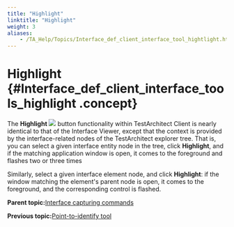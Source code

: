 ```yaml
--- 
title: "Highlight"
linktitle: "Highlight"
weight: 3
aliases: 
    - /TA_Help/Topics/Interface_def_client_interface_tool_hightlight.html
---
```

# Highlight {#Interface_def_client_interface_tools_highlight .concept}

The **Highlight** ![](../Images/btn.highlight.png) button functionality within TestArchitect Client is nearly identical to that of the Interface Viewer, except that the context is provided by the interface-related nodes of the TestArchitect explorer tree. That is, you can select a given interface entity node in the tree, click **Highlight**, and if the matching application window is open, it comes to the foreground and flashes two or three times

Similarly, select a given interface element node, and click **Highlight**: if the window matching the element's parent node is open, it comes to the foreground, and the corresponding control is flashed.

**Parent topic:**[Interface capturing commands](../../TA_Help/Topics/Interface_def_client_interface_tool.html)

**Previous topic:**[Point-to-identify tool](../../TA_Help/Topics/Interface_def_client_interface_tool_identify.html)

